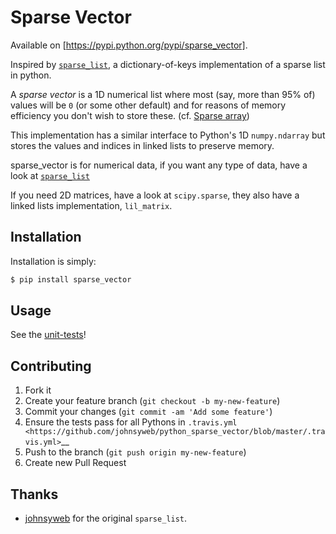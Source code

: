 Sparse Vector
=============

Available on [https://pypi.python.org/pypi/sparse_vector].

Inspired by [`sparse_list`](https://pypi.python.org/pypi/sparse_vector),
a dictionary-of-keys implementation of a sparse list in python.

A _sparse vector_ is a 1D numerical list where most (say, more than 95% of)
values will be `0` (or some other default) and for reasons of memory efficiency
you don't wish to store these.
(cf. [Sparse array](http://en.wikipedia.org/wiki/Sparse_array))

This implementation has a similar interface to Python's 1D `numpy.ndarray`
but stores the values and indices in linked lists to preserve memory.

sparse_vector is for numerical data, if you want any type of data, have a look
at [`sparse_list`](https://pypi.python.org/pypi/sparse_list)

If you need 2D matrices, have a look at `scipy.sparse`, they also have a
linked lists implementation, `lil_matrix`.


Installation
------------

Installation is simply:

``` bash
$ pip install sparse_vector
```

Usage
-----

See the [unit-tests](https://github.com/Goutte/python_sparse_vector/blob/master/test_sparse_vector.py)!


Contributing
------------

1. Fork it
2. Create your feature branch (``git checkout -b my-new-feature``)
3. Commit your changes (``git commit -am 'Add some feature'``)
4. Ensure the tests pass for all Pythons in
   `.travis.yml <https://github.com/johnsyweb/python_sparse_vector/blob/master/.travis.yml>`__
5. Push to the branch (``git push origin my-new-feature``)
6. Create new Pull Request


Thanks
------

- [johnsyweb](http://johnsy.com/about/) for the original `sparse_list`.